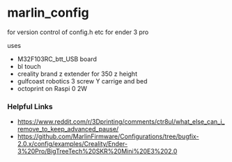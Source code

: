 # marlin_config
for version control of config.h etc for ender 3 pro

uses
+ M32F103RC_btt_USB board
+ bl touch
+ creality brand z extender for 350 z height
+  gulfcoast robotics 3 screw Y carrige and bed
+  octoprint on Raspi 0 2W



### Helpful Links
+ https://www.reddit.com/r/3Dprinting/comments/ctr8ul/what_else_can_i_remove_to_keep_advanced_pause/
+ https://github.com/MarlinFirmware/Configurations/tree/bugfix-2.0.x/config/examples/Creality/Ender-3%20Pro/BigTreeTech%20SKR%20Mini%20E3%202.0
